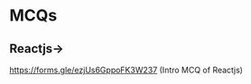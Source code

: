 # MCQs
           
Reactjs->
---------

https://forms.gle/ezjUs6GppoFK3W237           (Intro MCQ of Reactjs)
